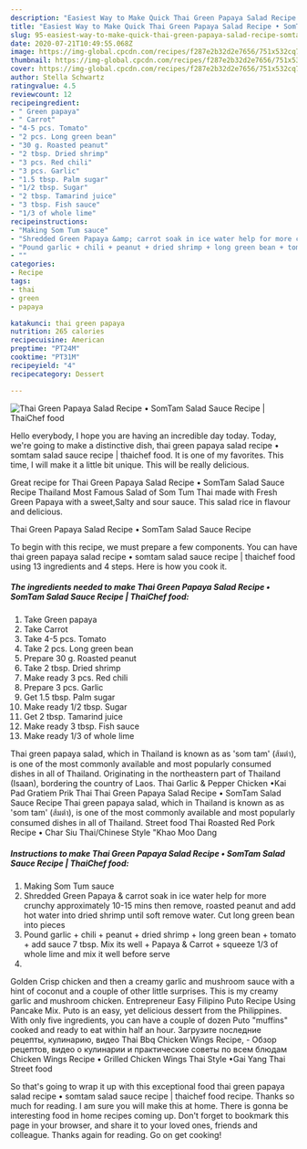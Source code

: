 ```yaml
---
description: "Easiest Way to Make Quick Thai Green Papaya Salad Recipe • SomTam Salad Sauce Recipe | ThaiChef food"
title: "Easiest Way to Make Quick Thai Green Papaya Salad Recipe • SomTam Salad Sauce Recipe | ThaiChef food"
slug: 95-easiest-way-to-make-quick-thai-green-papaya-salad-recipe-somtam-salad-sauce-recipe-thaichef-food
date: 2020-07-21T10:49:55.068Z
image: https://img-global.cpcdn.com/recipes/f287e2b32d2e7656/751x532cq70/thai-green-papaya-salad-recipe-•-somtam-salad-sauce-recipe-thaichef-food-recipe-main-photo.jpg
thumbnail: https://img-global.cpcdn.com/recipes/f287e2b32d2e7656/751x532cq70/thai-green-papaya-salad-recipe-•-somtam-salad-sauce-recipe-thaichef-food-recipe-main-photo.jpg
cover: https://img-global.cpcdn.com/recipes/f287e2b32d2e7656/751x532cq70/thai-green-papaya-salad-recipe-•-somtam-salad-sauce-recipe-thaichef-food-recipe-main-photo.jpg
author: Stella Schwartz
ratingvalue: 4.5
reviewcount: 12
recipeingredient:
- " Green papaya"
- " Carrot"
- "4-5 pcs. Tomato"
- "2 pcs. Long green bean"
- "30 g. Roasted peanut"
- "2 tbsp. Dried shrimp"
- "3 pcs. Red chili"
- "3 pcs. Garlic"
- "1.5 tbsp. Palm sugar"
- "1/2 tbsp. Sugar"
- "2 tbsp. Tamarind juice"
- "3 tbsp. Fish sauce"
- "1/3 of whole lime"
recipeinstructions:
- "Making Som Tum sauce"
- "Shredded Green Papaya &amp; carrot soak in ice water help for more crunchy approximately 10-15 mins then remove, roasted peanut and add hot water into dried shrimp until soft remove water. Cut long green bean into pieces"
- "Pound garlic + chili + peanut + dried shrimp + long green bean + tomato + add sauce 7 tbsp. Mix its well + Papaya &amp; Carrot + squeeze 1/3 of whole lime and mix it well before serve"
- ""
categories:
- Recipe
tags:
- thai
- green
- papaya

katakunci: thai green papaya 
nutrition: 265 calories
recipecuisine: American
preptime: "PT24M"
cooktime: "PT31M"
recipeyield: "4"
recipecategory: Dessert

---
```



![Thai Green Papaya Salad Recipe • SomTam Salad Sauce Recipe | ThaiChef food](https://img-global.cpcdn.com/recipes/f287e2b32d2e7656/751x532cq70/thai-green-papaya-salad-recipe-•-somtam-salad-sauce-recipe-thaichef-food-recipe-main-photo.jpg)

Hello everybody, I hope you are having an incredible day today. Today, we're going to make a distinctive dish, thai green papaya salad recipe • somtam salad sauce recipe | thaichef food. It is one of my favorites. This time, I will make it a little bit unique. This will be really delicious.

Great recipe for Thai Green Papaya Salad Recipe • SomTam Salad Sauce Recipe Thailand Most Famous Salad of Som Tum Thai made with Fresh Green Papaya with a sweet,Salty and sour sauce. This salad rice in flavour and delicious.

Thai Green Papaya Salad Recipe • SomTam Salad Sauce Recipe 

To begin with this recipe, we must prepare a few components. You can have thai green papaya salad recipe • somtam salad sauce recipe | thaichef food using 13 ingredients and 4 steps. Here is how you cook it.

<!--inarticleads1-->

##### The ingredients needed to make Thai Green Papaya Salad Recipe • SomTam Salad Sauce Recipe | ThaiChef food:

1. Take  Green papaya
1. Take  Carrot
1. Take 4-5 pcs. Tomato
1. Take 2 pcs. Long green bean
1. Prepare 30 g. Roasted peanut
1. Take 2 tbsp. Dried shrimp
1. Make ready 3 pcs. Red chili
1. Prepare 3 pcs. Garlic
1. Get 1.5 tbsp. Palm sugar
1. Make ready 1/2 tbsp. Sugar
1. Get 2 tbsp. Tamarind juice
1. Make ready 3 tbsp. Fish sauce
1. Make ready 1/3 of whole lime


Thai green papaya salad, which in Thailand is known as as &#39;som tam&#39; (ส้มตำ), is one of the most commonly available and most popularly consumed dishes in all of Thailand. Originating in the northeastern part of Thailand (Isaan), bordering the country of Laos. Thai Garlic &amp; Pepper Chicken •Kai Pad Gratiem Prik Thai Thai Green Papaya Salad Recipe • SomTam Salad Sauce Recipe Thai green papaya salad, which in Thailand is known as as &#39;som tam&#39; (ส้มตำ), is one of the most commonly available and most popularly consumed dishes in all of Thailand. Street food Thai Roasted Red Pork Recipe • Char Siu Thai/Chinese Style &#34;Khao Moo Dang 

<!--inarticleads2-->

##### Instructions to make Thai Green Papaya Salad Recipe • SomTam Salad Sauce Recipe | ThaiChef food:

1. Making Som Tum sauce
1. Shredded Green Papaya &amp; carrot soak in ice water help for more crunchy approximately 10-15 mins then remove, roasted peanut and add hot water into dried shrimp until soft remove water. Cut long green bean into pieces
1. Pound garlic + chili + peanut + dried shrimp + long green bean + tomato + add sauce 7 tbsp. Mix its well + Papaya &amp; Carrot + squeeze 1/3 of whole lime and mix it well before serve
1. 


Golden Crisp chicken and then a creamy garlic and mushroom sauce with a hint of coconut and a couple of other little surprises. This is my creamy garlic and mushroom chicken. Entrepreneur Easy Filipino Puto Recipe Using Pancake Mix. Puto is an easy, yet delicious dessert from the Philippines. With only five ingredients, you can have a couple of dozen Puto &#34;muffins&#34; cooked and ready to eat within half an hour. Загрузите последние рецепты, кулинарию, видео Thai Bbq Chicken Wings Recipe, - Обзор рецептов, видео о кулинарии и практические советы по всем блюдам Chicken Wings Recipe • Grilled Chicken Wings Thai Style •Gai Yang Thai Street food 

So that's going to wrap it up with this exceptional food thai green papaya salad recipe • somtam salad sauce recipe | thaichef food recipe. Thanks so much for reading. I am sure you will make this at home. There is gonna be interesting food in home recipes coming up. Don't forget to bookmark this page in your browser, and share it to your loved ones, friends and colleague. Thanks again for reading. Go on get cooking!
